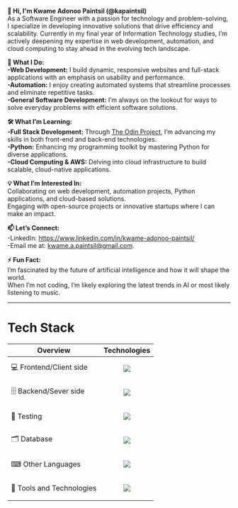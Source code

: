 **👋 Hi, I'm Kwame Adonoo Paintsil (@kapaintsil)** <br>
As a Software Engineer with a passion for technology and problem-solving, 
I specialize in developing innovative solutions that drive efficiency and scalability. 
Currently in my final year of Information Technology studies, I’m actively deepening my expertise in web development, 
automation, and cloud computing to stay ahead in the evolving tech landscape.

**🚀 What I Do:** <br>
**-Web Development:** I build dynamic, responsive websites and full-stack applications with an emphasis on usability and performance. <br>
**-Automation:** I enjoy creating automated systems that streamline processes and eliminate repetitive tasks. <br>
**-General Software Development:** I’m always on the lookout for ways to solve everyday problems with efficient software solutions. <br>

**🛠️ What I’m Learning:** <br>
**-Full Stack Development:** Through <a href= "https://www.theodinproject.com/" target= "_blank">The Odin Project</a>, I’m advancing my skills in both front-end and back-end technologies.<br>
**-Python:** Enhancing my programming toolkit by mastering Python for diverse applications.<br>
**-Cloud Computing & AWS:** Delving into cloud infrastructure to build scalable, cloud-native applications.<br>

**💡 What I’m Interested In:**<br>
Collaborating on web development, automation projects, Python applications, and cloud-based solutions.<br>
Engaging with open-source projects or innovative startups where I can make an impact.<br>

**📫 Let’s Connect:**<br>
-LinkedIn: https://www.linkedin.com/in/kwame-adonoo-paintsil/ <br> 
-Email me at: kwame.a.paintsil@gmail.com.<br>

**⚡ Fun Fact:**<br>
I’m fascinated by the future of artificial intelligence and how it will shape the world. <br>
When I’m not coding, I’m likely exploring the latest trends in AI or most likely listening to music. 
<hr>
<h1>Tech Stack</h1>
<table>
    <thead>
      <tr>
        <th>Overview</th>
        <th>Technologies</th>
      </tr>
    </thead>
    <tbody>
      <tr>
        <td>💻 Frontend/Client side</td>
        <td>
          <p align="center">
            <a href="https://skillicons.dev">
              <img src="https://skillicons.dev/icons?i=html,css,js,react" />
            </a>
          </p>
        </td>
      </tr>
      <tr>
        <td>🗄 Backend/Sever side</td>
        <td>
          <p align="center">
            <a href="https://skillicons.dev">
              <img src="https://skillicons.dev/icons?i=nodejs,express,js" />
            </a>
          </p>
        </td>
      </tr>
      <tr>
        <td>🧪 Testing</td>
        <td>
          <p align="center">
            <a href="https://skillicons.dev">
              <img src="https://skillicons.dev/icons?i=jest" />
            </a>
          </p>
        </td>
      </tr>
      <tr>
        <td>🗂 Database</td>
        <td>
          <p align="center">
            <a href="https://skillicons.dev">
              <img src="https://skillicons.dev/icons?i=postgres,mysql" />
            </a>
          </p>
        </td>
      </tr>
      <tr>
        <td>⌨ Other Languages</td>
        <td>
          <p align="center">
            <a href="https://skillicons.dev">
              <img src="https://skillicons.dev/icons?i=py,java,cpp" />
            </a>
          </p>
        </td>
      </tr>
      <tr>
        <td>🧰 Tools and Technologies</td>
        <td>
          <p align="center">
            <a href="https://skillicons.dev">
              <img src="https://skillicons.dev/icons?i=git,github,vscode,visualstudio,ai,bash,npm,powershell,webpack&perline=5" />
            </a>
          </p>
        </td>
      </tr>
    </tbody>
  </table>


<!---
kapaintsil/kapaintsil is a ✨ special ✨ repository because its `README.md` (this file) appears on your GitHub profile.
You can click the Preview link to take a look at your changes.
--->
